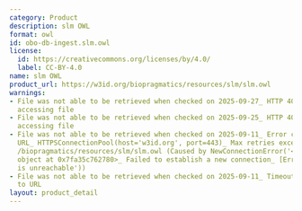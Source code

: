```yaml
---
category: Product
description: slm OWL
format: owl
id: obo-db-ingest.slm.owl
license:
  id: https://creativecommons.org/licenses/by/4.0/
  label: CC-BY-4.0
name: slm OWL
product_url: https://w3id.org/biopragmatics/resources/slm/slm.owl
warnings:
- File was not able to be retrieved when checked on 2025-09-27_ HTTP 404 error when
  accessing file
- File was not able to be retrieved when checked on 2025-09-25_ HTTP 404 error when
  accessing file
- File was not able to be retrieved when checked on 2025-09-11_ Error connecting to
  URL_ HTTPSConnectionPool(host='w3id.org', port=443)_ Max retries exceeded with url_
  /biopragmatics/resources/slm/slm.owl (Caused by NewConnectionError('<urllib3.connection.HTTPSConnection
  object at 0x7fa35c762780>_ Failed to establish a new connection_ [Errno 101] Network
  is unreachable'))
- File was not able to be retrieved when checked on 2025-09-11_ Timeout connecting
  to URL
layout: product_detail
---
```

